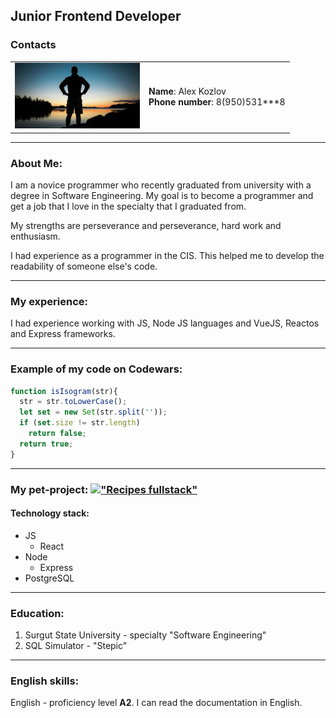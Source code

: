 ## Junior Frontend Developer
### Contacts
<table>
  <tr>
    <td><img src="hero.jpg" alt="avatar.jpg" width="200"/></td>
    <td><strong>Name</strong>: Alex Kozlov<br><strong>Phone number</strong>: 8(950)531***8</td>
  </tr>
</table>

---

### About Me:
I am a novice programmer who recently graduated from university with a degree in Software Engineering. My goal is to become a programmer and get a job that I love in the specialty that I graduated from.

My strengths are perseverance and perseverance, hard work and enthusiasm.

I had experience as a programmer in the CIS. This helped me to develop the readability of someone else's code.

---

### My experience:
I had experience working with JS, Node JS languages and VueJS, Reactos and Express frameworks.

---

### Example of my code on Codewars:
```js
function isIsogram(str){
  str = str.toLowerCase();
  let set = new Set(str.split(''));
  if (set.size != str.length)
    return false;
  return true;
}
```

---

### My pet-project: <u>!["Recipes fullstack"](https://github.com/techiner/recipesFullStack)</u>
#### Technology stack: 
- JS
  - React
- Node
  - Express
- PostgreSQL

---

### Education:
1. Surgut State University - specialty "Software Engineering"
2. SQL Simulator - "Stepic"

---

### English skills:
English - proficiency level **A2**. I can read the documentation in English.
